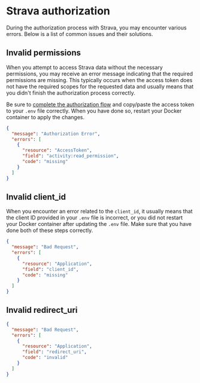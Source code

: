 # Strava authorization

During the authorization process with Strava, you may encounter various errors. 
Below is a list of common issues and their solutions.

## Invalid permissions

When you attempt to access Strava data without the necessary permissions, 
you may receive an error message indicating that the required permissions are missing.
This typically occurs when the access token does not have the required scopes for the requested data 
and usually means that you didn't finish the authorization process correctly. 

Be sure to [complete the authorization flow](getting-started/installation.md?id=obtaining-a-strava-refresh-token) and copy/paste the access token to your `.env` file correctly. 
When you have done so, restart your Docker container to apply the changes.

```json
{
  "message": "Authorization Error",
  "errors": [
    {
      "resource": "AccessToken",
      "field": "activity:read_permission",
      "code": "missing"
    }
  ]
}
```

## Invalid client_id

When you encounter an error related to the `client_id`, 
it usually means that the client ID provided in your `.env` file is incorrect, 
or you did not restart your Docker container after updating the `.env` file. 
Make sure that you have done both of these steps correctly.

```json
{
  "message": "Bad Request",
  "errors": [
    {
      "resource": "Application",
      "field": "client_id",
      "code": "missing"
    }
  ]
}
```

## Invalid redirect_uri

```json
{
  "message": "Bad Request",
  "errors": [
    {
      "resource": "Application",
      "field": "redirect_uri",
      "code": "invalid"
    }
  ]
}
```
